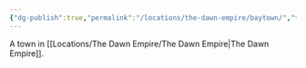 ```yaml
---
{"dg-publish":true,"permalink":"/locations/the-dawn-empire/baytown/","tags":["Discovered"],"updated":"2025-06-10T19:04:11.836+01:00"}
---
```


A town in [[Locations/The Dawn Empire/The Dawn Empire\|The Dawn Empire]].